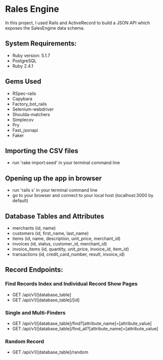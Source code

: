 # Rales Engine
In this project, I used Rails and ActiveRecord to build a JSON API which exposes the SalesEngine data schema.

## System Requirements:
* Ruby version: 5.1.7
* PostgreSQL
* Ruby 2.4.1

## Gems Used
* RSpec-rails
* Capybara
* Factory_bot_rails
* Selenium-webdriver
* Shoulda-matchers
* Simplecov
* Pry
* Fast_jsonapi
* Faker

## Importing the CSV files
- run 'rake import:seed' in your terminal command line

## Opening up the app in browser
- run 'rails s' in your terminal command line
- go to your browser and connect to your local host (localhost:3000 by default)

## Database Tables and Attributes
- merchants (id, name)
- customers (id, first_name, last_name)
- items (id, name, description, unit_price, merchant_id)
- invoices (id, status, customer_id, merchant_id)
- invoice_items (id, quantity, unit_price, invoice_id, item_id)
- transactions (id, credit_card_number, result, invoice_id)

## Record Endpoints:
### Find Records Index and Individual Record Show Pages
- GET /api/v1/[database_table]
- GET /api/v1/[database_table]/[id]

### Single and Multi-Finders
- GET /api/v1/[database_table]/find?[attribute_name]=[attribute_value]
- GET /api/v1/[database_table]/find_all?[attribute_name]=[attribute_value]

### Random Record
- GET /api/v1/[database_table]/random

